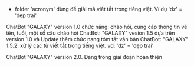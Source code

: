 * folder 'acronym' dùng để giải mã viết tắt trong tiếng việt. Ví dụ 'dz' = 'đẹp trai'

ChatBot "GALAXY" version 1.0
chức năng: chào hỏi, cung cấp thông tin về tên, tuổi, một số câu chào hỏi
ChatBot: "GALAXY" vesion 1.5 
dựa trên version 1.0 và Update thêm chức nang tóm tắt văn bản
ChatBot: "GALAXY" 1.5.2:
xử lý các từ viết tắt trong tiếng việt. vd: 'dz' = 'đẹp trai'

ChatBot "GALAXY" version 2.0. Đang trong giai đoạn hoàn thiện
